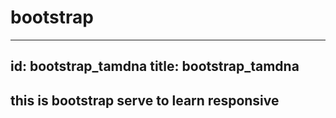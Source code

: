 # bootstrap
--------------
id: bootstrap_tamdna
title: bootstrap_tamdna
--------------


## this is bootstrap serve to learn responsive